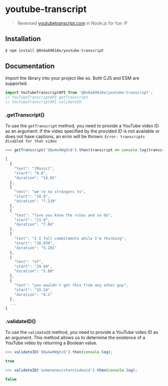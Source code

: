 # youtube-transcript
> Reversed [youtubetranscript.com](https://youtubetranscript.com) in Node.js for fun :P

## Installation
```sh
$ npm install @0x6a69616e/youtube-transcript
```

## Documentation
Import the library into your project like so. Both CJS and ESM are supported.
```js
import YouTubeTranscriptAPI from '@0x6a69616e/youtube-transcript';
// YouTubeTranscriptAPI.getTranscript
// YouTubeTranscriptAPI.validateID
```

### .getTranscript()
To use the `getTranscript` method, you need to provide a YouTube video ID as an argument. If the video specified by the provided ID is not available or does not have captions, an error will be thrown: `Error: transcripts disabled for that video`
```js
>>> getTranscript('dQw4w9WgXcQ').then(transcript => console.log(transcript));

[
  {
    "text": "[Music]",
    "start": "0.0",
    "duration": "14.65"
  },
  {
    "text": "we're no strangers to",
    "start": "18.8",
    "duration": "7.239"
  },
  {
    "text": "love you know the rules and so do",
    "start": "21.8",
    "duration": "7.84"
  },
  {
    "text": "I I full commitments while I'm thinking",
    "start": "26.039",
    "duration": "5.201"
  },
  {
    "text": "of",
    "start": "29.64",
    "duration": "5.88"
  },
  {
    "text": "you wouldn't get this from any other guy",
    "start": "31.24",
    "duration": "8.2"
  },
  ...
]
```

### .validateID()
To use the `validateID` method, you need to provide a YouTube video ID as an argument. This method allows us to determine the existence of a YouTube video by returning a Boolean value.
```js
>>> validateID('dQw4w9WgXcQ').then(console.log);

true
```
```js
>>> validateID('somenonexistentvideoid').then(console.log);

false
```
